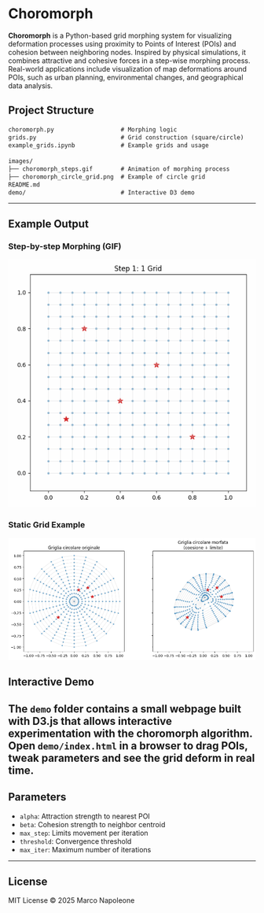 
# Choromorph
**Choromorph** is a Python-based grid morphing system for visualizing deformation processes using proximity to Points of Interest (POIs) and cohesion between neighboring nodes. Inspired by physical simulations, it combines attractive and cohesive forces in a step-wise morphing process. Real-world applications include visualization of map deformations around POIs, such as urban planning, environmental changes, and geographical data analysis.

## Project Structure

```
choromorph.py                   # Morphing logic
grids.py                        # Grid construction (square/circle)
example_grids.ipynb             # Example grids and usage

images/
├── choromorph_steps.gif        # Animation of morphing process
├── choromorph_circle_grid.png  # Example of circle grid
README.md
demo/                           # Interactive D3 demo
```

---

## Example Output

### Step-by-step Morphing (GIF)
![Choromorph GIF](images/choromorph_steps.gif)

### Static Grid Example
![Static Grid](images/choromorph_circle_grid.png
)

## Interactive Demo

The `demo` folder contains a small webpage built with D3.js that allows
interactive experimentation with the choromorph algorithm. Open
`demo/index.html` in a browser to drag POIs, tweak parameters and see the grid
deform in real time.
---

## Parameters

- `alpha`: Attraction strength to nearest POI
- `beta`: Cohesion strength to neighbor centroid
- `max_step`: Limits movement per iteration
- `threshold`: Convergence threshold
- `max_iter`: Maximum number of iterations

---

## License

MIT License © 2025 Marco Napoleone
